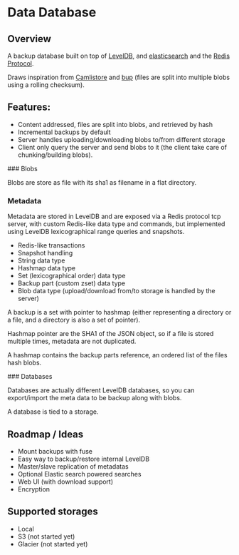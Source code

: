 Data Database
=============

## Overview

A backup database built on top of [LevelDB](https://code.google.com/p/leveldb/), and [elasticsearch](http://www.elasticsearch.org/) and the [Redis Protocol](http://redis.io/topics/protocol).

Draws inspiration from [Camlistore](camlistore.org) and [bup](https://github.com/bup/bup) (files are split into multiple blobs using a rolling checksum).

## Features:
 
- Content addressed, files are split into blobs, and retrieved by hash
- Incremental backups by default
- Server handles uploading/downloading blobs to/from different storage
- Client only query the server and send blobs to it (the client take care of chunking/building blobs).

### Blobs

Blobs are store as file with its sha1 as filename in a flat directory.

### Metadata

Metadata are stored in LevelDB and are exposed via a Redis protocol tcp server, with custom Redis-like data type and commands, but implemented using LevelDB lexicographical range queries and snapshots.

- Redis-like transactions
- Snapshot handling
- String data type
- Hashmap data type
- Set (lexicographical order) data type
- Backup part (custom zset) data type
- Blob data type (upload/download from/to storage is handled by the server)

A backup is a set with pointer to hashmap (either representing a directory or a file, and a directory is also a set of pointer).

Hashmap pointer are the SHA1 of the JSON object, so if a file is stored multiple times, metadata are not duplicated.

A hashmap contains the backup parts reference, an ordered list of the files hash blobs.

### Databases

Databases are actually different LevelDB databases, so you can export/import the meta data to be backup along with blobs.

A database is tied to a storage.

## Roadmap / Ideas

- Mount backups with fuse
- Easy way to backup/restore internal LevelDB
- Master/slave replication of metadatas
- Optional Elastic search powered searches
- Web UI (with download support)
- Encryption

## Supported storages

- Local
- S3 (not started yet)
- Glacier (not started yet)
